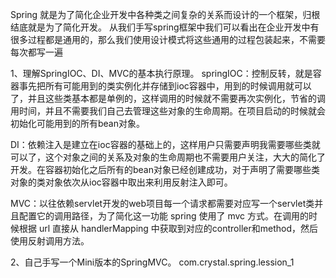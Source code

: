 
Spring 就是为了简化企业开发中各种类之间复杂的关系而设计的一个框架，归根结底就是为了简化开发。
从我们手写spring框架中我们可以看出在企业开发中有很多过程都是通用的，那么我们使用设计模式将这些通用的过程包装起来，不需要每次都写一遍

1、理解SpringIOC、DI、MVC的基本执行原理。
springIOC：控制反转，就是容器事先把所有可能用到的类实例化并存储到ioc容器中，用到的时候调用就可以了，并且这些类基本都是单例的，这样调用的时候就不需要再次实例化，节省的调用时间，并且不需要我们自己去管理这些对象的生命周期。在项目启动的时候就会初始化可能用到的所有bean对象。

DI：依赖注入是建立在ioc容器的基础上的，这样用户只需要声明我需要哪些类就可以了，这个对象之间的关系及对象的生命周期也不需要用户关注，大大的简化了开发。在容器初始化之后所有的bean对象已经创建成功，对于声明了需要哪些类对象的类对象依次从ioc容器中取出来利用反射注入即可。

MVC：以往依赖servlet开发的web项目每一个请求都需要对应写一个servlet类并且配置它的调用路径，为了简化这一功能 spring 使用了 mvc 方式。在调用的时候根据 url 直接从 handlerMapping 中获取到对应的controller和method，然后使用反射调用方法。

2、自己手写一个Mini版本的SpringMVC。
com.crystal.spring.lession_1